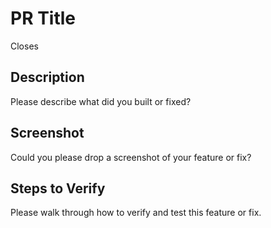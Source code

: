 # PR Title

Closes <!-- github ticket number, e.g., #32 -->

## Description

Please describe what did you built or fixed?

## Screenshot

Could you please drop a screenshot of your feature or fix?

## Steps to Verify

Please walk through how to verify and test this feature or fix.